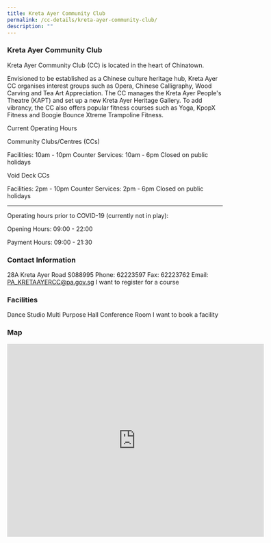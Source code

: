 ```yaml
---
title: Kreta Ayer Community Club
permalink: /cc-details/kreta-ayer-community-club/
description: ""
---
```

### Kreta Ayer Community Club

Kreta Ayer Community Club (CC) is located in the heart of Chinatown. 

Envisioned to be established as a Chinese culture heritage hub, Kreta Ayer CC organises interest groups such as Opera, Chinese Calligraphy, Wood Carving and Tea Art Appreciation. The CC manages the Kreta Ayer People's Theatre (KAPT) and set up a new Kreta Ayer Heritage Gallery. To add vibrancy, the CC also offers popular fitness courses such as Yoga, KpopX Fitness and Boogie Bounce Xtreme Trampoline Fitness.

Current Operating Hours

Community Clubs/Centres (CCs)

Facilities: 10am - 10pm
Counter Services: 10am - 6pm
Closed on public holidays

Void Deck CCs

Facilities: 2pm - 10pm
Counter Services: 2pm - 6pm
Closed on public holidays

-------

Operating hours prior to COVID-19 (currently not in play):

Opening Hours: 09:00 - 22:00

Payment Hours: 09:00 - 21:30

 

### Contact Information
28A Kreta Ayer Road S088995
Phone: 62223597
Fax: 62223762
Email: PA_KRETAAYERCC@pa.gov.sg
I want to register for a course

### Facilities
Dance Studio
Multi Purpose Hall
Conference Room
I want to book a facility

### Map
<iframe src="https://www.google.com/maps/embed?pb=!1m18!1m12!1m3!1d3988.8212823858876!2d103.84027821533127!3d1.2809316621483957!2m3!1f0!2f0!3f0!3m2!1i1024!2i768!4f13.1!3m3!1m2!1s0x31da1972eb840acb%3A0xfd4a4679684dd0e0!2sKreta%20Ayer%20Community%20Centre!5e0!3m2!1sen!2ssg!4v1661240684778!5m2!1sen!2ssg" width="600" height="450" style="border:0;" allowfullscreen="" loading="lazy" ></iframe>